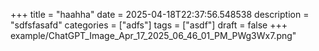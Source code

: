 +++
title = "haahha"
date = 2025-04-18T22:37:56.548538
description = "sdfsfasafd"
categories = ["adfs"]
tags = ["asdf"]
draft = false
+++
example/ChatGPT_Image_Apr_17_2025_06_46_01_PM_PWg3Wx7.png"
